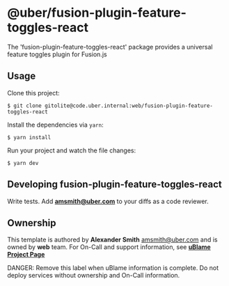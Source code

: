 # @uber/fusion-plugin-feature-toggles-react

The &#39;fusion-plugin-feature-toggles-react&#39; package provides a universal feature toggles plugin for Fusion.js

## Usage

Clone this project:

```
$ git clone gitolite@code.uber.internal:web/fusion-plugin-feature-toggles-react
```

Install the dependencies via `yarn`:

```
$ yarn install
```

Run your project and watch the file changes:

```
$ yarn dev
```

## Developing fusion-plugin-feature-toggles-react

Write tests. Add **amsmith@uber.com** to your diffs as a code reviewer.

## Ownership

This template is authored by **Alexander Smith** <amsmith@uber.com> and is owned by **web** team. For On-Call and support information, see **[uBlame Project Page](https://ublame.uberinternal.com/TODO)**

DANGER: Remove this label when uBlame information is complete. Do not deploy services without ownership and On-Call information.
